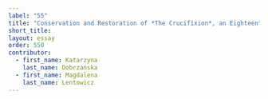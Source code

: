```yaml
---
label: "55"
title: "Conservation and Restoration of *The Crucifixion*, an Eighteenth-Century Canvas Painting: Challenges of the Large-Scale Lining, Complicated Tear Repair, and Verification of the Authorship"
short_title:
layout: essay
order: 550
contributor:
  - first_name: Katarzyna
    last_name: Dobrzańska
  - first_name: Magdalena
    last_name: Lentowicz
---
```

